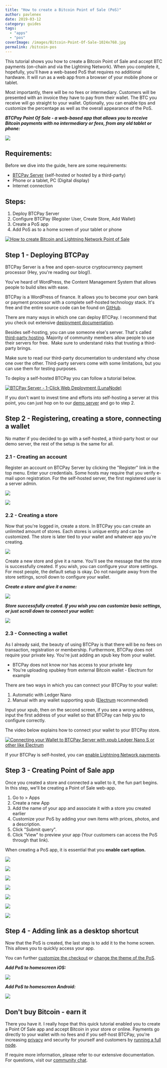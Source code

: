 ```yaml
---
title: "How to create a Bitcoin Point of Sale (PoS)"
author: pavlenex
date: 2019-03-12
category: guides
tags:
  - "apps"
  - "pos"
coverImage: /images/Bitcoin-Point-Of-Sale-1024x768.jpg
permalink: /bitcoin-pos
---
```


This tutorial shows you how to create a Bitcoin Point of Sale and accept BTC payments (on-chain and via the Lightning Network). When you complete it, hopefully, you'll have a web-based PoS that requires no additional hardware. It will run as a web app from a browser of your mobile phone or tablet.

Most importantly, there will be no fees or intermediary. Customers will be presented with an invoice they have to pay from their wallet. The BTC you receive will go straight to your wallet. Optionally, you can enable tips and customize the percentage as well as the overall appearance of the PoS.

***BTCPay Point Of Sale - a web-based app that allows you to receive Bitcoin payments with no intermediary or fees, from any old tablet or phone:***

![](/images/Bitcoin-Point-Of-Sale-1024x768.jpg)

## Requirements:

Before we dive into the guide, here are some requirements:

- [BTCPay Server](http://btcpayserver.org) (self-hosted or hosted by a third-party)
- Phone or a tablet, PC (Digital display)
- Internet connection

## Steps:

1. Deploy BTCPay Server
2. Configure BTCPay (Register User, Create Store, Add Wallet)
3. Create a PoS app
4. Add PoS as to a home screen of your tablet or phone

[![How to create Bitcoin and Lightning Network Point of Sale](https://img.youtube.com/vi/Mz4uajz0z9Y/mqdefault.jpg)](https://www.youtube.com/watch?v=Mz4uajz0z9Y)

## Step 1 - Deploying BTCPay

BTCPay Server is a free and open-source cryptocurrency payment processor (Hey, you're reading our blog!).

You've heard of WordPress, the Content Management System that allows people to build sites with ease.

BTCPay is a WordPress of finance. It allows you to become your own bank or payment processor with a complete self-hosted technology stack. It's free and the entire source code can be found on [GitHub](https://github.com/btcpayserver/btcpayserver/).

There are many ways in which one can deploy BTCPay. I recommend that you check out extensive [deployment documentation](https://docs.btcpayserver.org/deployment/deployment).

Besides self-hosting, you can use someone else's server. That's called [third-party hosting](https://docs.btcpayserver.org/deployment/thirdpartyhosting). Majority of community members allow people to use their servers for free.  Make sure to understand risks that trusting a third-party brings.

Make sure to read our third-party documentation to understand why chose one over the other. Third-party servers come with some limitations, but you can use them for testing purposes.

To deploy a self-hosted BTCPay you can follow a tutorial below.

[![BTCPay Server - 1-Click Web Deployment (LunaNode)](https://img.youtube.com/vi/oce_fvRdLLY/mqdefault.jpg)](https://www.youtube.com/watch?v=oce_fvRdLLY)

If you don't want to invest time and efforts into self-hosting a server at this point, you can just hop on to our [demo server](https://mainnet.demo.btcpayserver.org) and go to step 2.

## Step 2 - Registering, creating a store, connecting a wallet

No matter if you decided to go with a self-hosted, a third-party host or our demo server, the rest of the setup is the same for all.

### 2.1 - Creating an account

Register an account on BTCPay Server by clicking the "Register" link in the top menu. Enter your credentials. Some hosts may require that you verify e-mail upon registration. For the self-hosted server, the first registered user is a server admin.

![](/images/Register-on-BTCPay-Server.png)

![](/images/Register-account-on-BTCPay-Server.png)

### 2.2 - Creating a store

Now that you're logged in, create a store. In BTCPay you can create an unlimited amount of stores. Each stores is unique entity and can be customized. The store is later tied to your wallet and whatever app you're creating.

![](/images/Snag_141f090.png)

Create a new store and give it a name. You'll see the message that the store is successfully created. If you wish, you can configure your store settings. For most people, the default setup is okay. Do not navigate away from the store settings, scroll down to configure your wallet.

***Create a store and give it a name:***

![](/images/BTCPay-Create-A-store.png)

***Store successfully created. If you wish you can customize basic settings, or just scroll down to connect your wallet:***

![](/images/BTCPay-Creating-A-store.png)
### 2.3 - Connecting a wallet

As I already said, the beauty of using BTCPay is that there will be no fees on transaction, registration or membership. Furthermore, BTCPay does not require your private key. You're just adding an xpub key from your wallet.

- BTCPay does not know nor has access to your private key
- You're uploading xpubkey from external Bitcoin wallet - Electrum for example

There are two ways in which you can connect your BTCPay to your wallet:

1. Automatic with Ledger Nano
2. Manual with any wallet supporting xpub ([Electrum](https://electrum.org/#home) recommended)

Input your xpub, then on the second screen, if you see a wrong address, input the first address of your wallet so that BTCPay can help you to configure correctly.

The video below explains how to connect your wallet to your BTCPay store.

[![Connecting your Wallet to BTCPay Server with xpub Ledger Nano S or other like Electrum](https://img.youtube.com/vi/xX6LyQej0NQ/mqdefault.jpg)](https://www.youtube.com/watch?v=xX6LyQej0NQ)

If your BTCPay is self-hosted, you can [enable Lightning Network payments](https://docs.btcpayserver.org/features/lightningnetwork).

## Step 3 - Creating Point of Sale app

Once you created a store and connected a wallet to it, the fun part begins. In this step, we'll be creating a Point of Sale web-app.

1. Go to > Apps
2. Create a new App
3. Add the name of your app and associate it with a store you created earlier
4. Customize your PoS by adding your own items with prices, photos, and a description.
5. Click "Submit query".
6. Click "View" to preview your app (Your customers can access the PoS through that link).

When creating a PoS app, it is essential that you **enable cart option.**

![](/images/BTCPay-PoS-App-1.png)

![](/images/BTCPay-PoS-App-2.png)

![](/images/BTCPay-PoS-App-3.png)

![](/images/BTCPay-PoS-App-4.png)

![](/images/BTCPay-PoS-App-5.png)

![](/images/BTCPay-PoS-App-6.png)

![](/images/BTCPay-PoS-App-7.png)

## Step 4 - Adding link as a desktop shortcut

Now that the PoS is created, the last step is to add it to the home screen. This allows you to quickly access your app.

You can further [customize the checkout](https://docs.btcpayserver.org/faq-and-common-issues/faq-serversettings#how-to-modify-the-checkout-page) or [change the theme of the PoS](https://docs.btcpayserver.org/development/theme).

***Add PoS to homescreen iOS:***

![](/images/PoS-iOS-add-to-homescreen.jpg)

***Add PoS to homescreen Android:***

![](/images/PoS-Android-add-to-homescreen.jpg)

## Don't buy Bitcoin - earn it

There you have it. I really hope that this quick tutorial enabled you to create a Point Of Sale app and accept Bitcoin in your store or online. Payments go directly to your wallet with no fees and if you self-host BTCPay, you're increasing [privacy](https://en.bitcoin.it/wiki/Privacy) and security for yourself and customers by [running a full node](https://en.bitcoin.it/wiki/Full_node).

If require more information, please refer to our extensive documentation. For questions, visit our [community chat](https://chat.btcpayserver.org).
